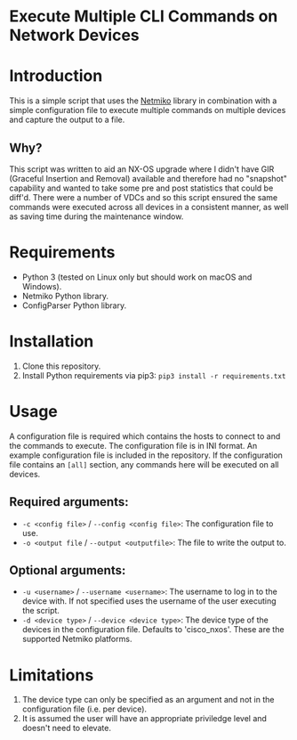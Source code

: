 # Execute Multiple CLI Commands on Network Devices

# Introduction
This is a simple script that uses the [Netmiko](https://pypi.org/project/netmiko/) library in combination with a simple configuration file to execute multiple commands on multiple devices and capture the output to a file.

## Why?
This script was written to aid an NX-OS upgrade where I didn't have GIR (Graceful Insertion and Removal) available and therefore had no "snapshot" capability and wanted to take some pre and post statistics that could be diff'd. There were a number of VDCs and so this script ensured the same commands were executed across all devices in a consistent manner, as well as saving time during the maintenance window.

# Requirements
* Python 3 (tested on Linux only but should work on macOS and Windows).
* Netmiko Python library.
* ConfigParser Python library.

# Installation
1. Clone this repository.
2. Install Python requirements via pip3: `pip3 install -r requirements.txt`

# Usage
A configuration file is required which contains the hosts to connect to and the commands to execute. The configuration file is in INI format. An example configuration file is included in the repository. If the configuration file contains an `[all]` section, any commands here will be executed on all devices.

## Required arguments:
* `-c <config file>` / `--config <config file>`: The configuration file to use.
* `-o <output file` / `--output <outputfile>`: The file to write the output to.

## Optional arguments:
* `-u <username>` / `--username <username>`: The username to log in to the device with. If not specified uses the username of the user executing the script.
* `-d <device type>` / `--device <device type>`: The device type of the devices in the configuration file. Defaults to 'cisco_nxos'. These are the supported Netmiko platforms.

# Limitations
1. The device type can only be specified as an argument and not in the configuration file (i.e. per device).
2. It is assumed the user will have an appropriate priviledge level and doesn't need to elevate.
